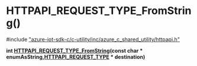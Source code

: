 # HTTPAPI_REQUEST_TYPE_FromString()

\#include ["azure-iot-sdk-c/c-utility/inc/azure_c_shared_utility/httpapi.h"](../iot-c-ref-httpapi-h.md)  

**int [HTTPAPI_REQUEST_TYPE_FromString](#httpapi_8h_1ad68638ee1e4bad65743aa0cde8dec331)(const char * enumAsString,[HTTPAPI_REQUEST_TYPE](#httpapi_8h_1a7d55a20aafcc43be8d9a737dcbefd5ad) * destination)**

